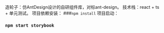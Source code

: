 造轮子：仿AntDesign设计的自研组件库，对标ant-design。 
技术栈：react + ts + 单元测试。
项目依赖安装：
###`npm install`
项目启动：
### `npm start storybook`